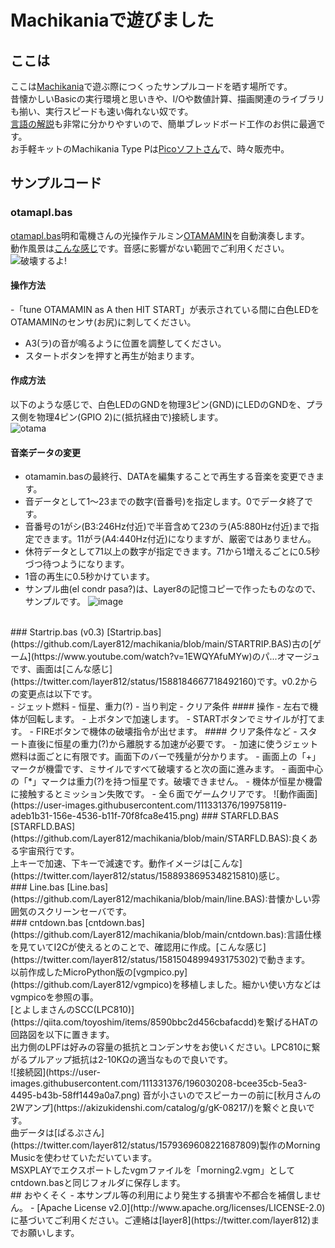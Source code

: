 # Machikaniaで遊びました
## ここは
ここは[Machikania](http://www.ze.em-net.ne.jp/~kenken/machikania/typep.html)で遊ぶ際につくったサンプルコードを晒す場所です。<br>
昔懐かしいBasicの実行環境と思いきや、I/Oや数値計算、描画関連のライブラリも揃い、実行スピードも速い侮れない奴です。<br>
[言語の解説](http://www.ze.em-net.ne.jp/~kenken/machikania/machikania-guide.pdf)も非常に分かりやすいので、簡単ブレッドボード工作のお供に最適です。<br>
お手軽キットのMachikania Type Pは[Picoソフトさん](https://store.shopping.yahoo.co.jp/orangepicoshop/pico-k-056.html?sc_i=shp_pc_search_itemlist_shsrg_img)で、時々販売中。<br>
## サンプルコード
### otamapl.bas
 [otamapl.bas](https://github.com/Layer812/machikania/blob/main/otamapl.BAS)明和電機さんの光操作テルミン[OTAMAMIN](https://www.maywadenki.com/news/otamamin/)を自動演奏します。<BR>
 動作風景は[こんな感じ](https://twitter.com/layer812/status/1589570674552889346)です。音感に影響がない範囲でご利用ください。<BR>
 ![破壊するよ!](https://user-images.githubusercontent.com/111331376/200283830-56070417-8053-4be6-9236-6649d5ca8eee.jpg)<br>
 #### 操作方法
  -「tune OTAMAMIN as A then HIT START」が表示されている間に白色LEDをOTAMAMINのセンサ(お尻)に刺してください。
  - A3(ラ)の音が鳴るように位置を調整してください。  
  - スタートボタンを押すと再生が始まります。
 #### 作成方法
 以下のような感じで、白色LEDのGNDを物理3ピン(GND)にLEDのGNDを、プラス側を物理4ピン(GPIO 2)に(抵抗経由で)接続します。<br>
 ![otama](https://user-images.githubusercontent.com/111331376/200287642-ffef10cc-ed40-490c-ac5f-295ea6c707a9.png)
 #### 音楽データの変更
  - otamamin.basの最終行、DATAを編集することで再生する音楽を変更できます。
  - 音データとして1～23までの数字(音番号)を指定します。0でデータ終了です。
  - 音番号の1がシ(B3:246Hz付近)で半音含めて23のラ(A5:880Hz付近)まで指定できます。11がラ(A4:440Hz付近)になりますが、厳密ではありません。
  - 休符データとして71以上の数字が指定できます。71から1増えるごとに0.5秒づつ待つようになります。
  - 1音の再生に0.5秒かけています。
  - サンプル曲(el condr pasa?)は、Layer8の記憶コピーで作ったものなので、サンプルです。
![image](https://user-images.githubusercontent.com/111331376/200308508-9d537191-dbe7-4231-bec4-92d6448cb290.png)<br>
<br>
### Startrip.bas (v0.3) 
 [Startrip.bas](https://github.com/Layer812/machikania/blob/main/STARTRIP.BAS)古の[ゲーム](https://www.youtube.com/watch?v=1EWQYAfuMYw)のパ...オマージュです、画面は[こんな感じ](https://twitter.com/layer812/status/1588184667718492160)です。v0.2からの変更点は以下です。<br>
 - ジェット燃料 
 - 恒星、重力(?)
 - 当り判定
 - クリア条件
#### 操作
 - 左右で機体が回転します。
 - 上ボタンで加速します。
 - STARTボタンでミサイルが打てます。
 - FIREボタンで機体の破壊指令が出せます。
#### クリア条件など
 - スタート直後に恒星の重力(?)から離脱する加速が必要です。
 - 加速に使うジェット燃料は面ごとに有限です。画面下のバーで残量が分かります。
 - 画面上の「+」マークが機雷です、ミサイルですべて破壊すると次の面に進みます。
 - 画面中心の「*」マークは重力(?)を持つ恒星です。破壊できません。
 - 機体が恒星か機雷に接触するとミッション失敗です。
 - 全６面でゲームクリアです。
![動作画面](https://user-images.githubusercontent.com/111331376/199758119-adeb1b31-156e-4536-b11f-70f8fca8e415.png)
### STARFLD.BAS
 [STARFLD.BAS](https://github.com/Layer812/machikania/blob/main/STARFLD.BAS):良くある宇宙飛行です。<br>
 上キーで加速、下キーで減速です。動作イメージは[こんな](https://twitter.com/layer812/status/1588938695348215810)感じ。<br>
### Line.bas
 [Line.bas](https://github.com/Layer812/machikania/blob/main/line.BAS):昔懐かしい雰囲気のスクリーンセーバです。<br>
### cntdown.bas
 [cntdown.bas](https://github.com/Layer812/machikania/blob/main/cntdown.bas):言語仕様を見ていてI2Cが使えるとのことで、確認用に作成。[こんな感じ](https://twitter.com/layer812/status/1581504899493175302)で動きます。<br>
 以前作成したMicroPython版の[vgmpico.py](https://github.com/Layer812/vgmpico)を移植しました。細かい使い方などはvgmpicoを参照の事。<br>
 [とよしまさんのSCC(LPC810)](https://qiita.com/toyoshim/items/8590bbc2d456cbafacdd)を繋げるHATの回路図を以下に置きます。<br>
 出力側のLPFは好みの容量の抵抗とコンデンサをお使いください。LPC810に繋がるプルアップ抵抗は2-10KΩの適当なもので良いです。<br>
 ![接続図](https://user-images.githubusercontent.com/111331376/196030208-bcee35cb-5ea3-4495-b43b-58ff1449a0a7.png)
 音が小さいのでスピーカーの前に[秋月さんの2Wアンプ](https://akizukidenshi.com/catalog/g/gK-08217/)を繋ぐと良いです。<br>
 曲データは[ぱるぷさん](https://twitter.com/layer812/status/1579369608221687809)製作のMorning Musicを使わせていただいています。<br>
 MSXPLAYでエクスポートしたvgmファイルを「morning2.vgm」としてcntdown.basと同じフォルダに保存します。<br>
## おやくそく
 - 本サンプル等の利用により発生する損害や不都合を補償しません。
 - [Apache License v2.0](http://www.apache.org/licenses/LICENSE-2.0)に基づいてご利用ください。ご連絡は[layer8](https://twitter.com/layer812)までお願いします。

